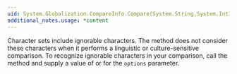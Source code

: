 ```yaml
---
uid: System.Globalization.CompareInfo.Compare(System.String,System.Int32,System.String,System.Int32)
additional_notes.usage: *content
---
```


<p>Character sets include ignorable characters. The <xref href="System.Globalization.CompareInfo.Compare(System.String,System.Int32,System.String,System.Int32)"></xref> method does not consider these characters when it performs a linguistic or culture-sensitive comparison. To recognize ignorable characters in your comparison, call the <xref href="System.Globalization.CompareInfo.Compare(System.String,System.Int32,System.String,System.Int32,System.Globalization.CompareOptions)"></xref> method and supply a value of <xref href="System.Globalization.CompareOptions.Ordinal"></xref> or <xref href="System.Globalization.CompareOptions.OrdinalIgnoreCase"></xref> for the <code>options</code> parameter.</p>



